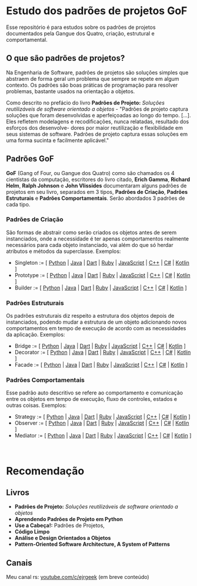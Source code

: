 # Estudo dos padrões de projetos GoF
Esse repositório é para estudos sobre os padrões de projetos documentados pela Gangue dos Quatro, criação, estrutural e comportamental.

## O que são padrões de projetos?

Na Engenharia de Software, padrões de projetos são soluções simples que abstraem de forma geral um problema que sempre se repete em algum contexto. Os padrões são boas práticas de programação para resolver problemas, bastante usados na orientação a objetos.

Como descrito no prefácio do livro **Padrões de Projeto:** *Soluções reutilizáveis de software orientado a objetos*  - "Padrões de projeto captura soluções que foram desenvolvidas e aperfeiçoadas ao longo do tempo. [...]. Eles refletem modelagens e recodificações, nunca relatadas, resultado dos esforços dos desenvolve- dores por maior reutilização e flexibilidade em seus sistemas de software. Padrões de projeto captura essas soluções em uma forma sucinta e facilmente aplicável."

## Padrões GoF

**GoF** (Gang of Four, ou Gangue dos Quatro) como são chamados os 4 cientistas da computação, escritores do livro citado, **Erich Gamma**, **Richard Helm**, **Ralph Johnson** e **John Vlissides** documentaram alguns padrões de projetos em seu livro, separados em 3 tipos, **Padrôes de Criação**, **Padrões Estruturais** e **Padrões Comportamentais**. Serão abordados 3 padrões de cada tipo.

### Padrões de Criação

São formas de abstrair como serão criados os objetos antes de serem instanciados, onde a necessidade é ter apenas comportamentos realmente necessários para cada objeto instanciado, vai além do que só herdar atributos e métodos da superclasse.
Exemplos:

 - Singleton := [ [Python](#) | [Java](#) | [Dart](#) | [Ruby](#) | [JavaScript](#) | [C++](#) | [C#](#) | [Kotlin](#) ]
 - Prototype := [ [Python](#) | [Java](#) | [Dart](#) | [Ruby](#) | [JavaScript](#) | [C++](#) | [C#](#) | [Kotlin](#) ]
 - Builder := [ [Python](#) | [Java](#) | [Dart](#) | [Ruby](#) | [JavaScript](#) | [C++](#) | [C#](#) | [Kotlin](#) ]

### Padrões Estruturais

Os padrões estruturais diz respeito a estrutura dos objetos depois de instanciados, podendo mudar a estrutura de um objeto adicionando novos comportamentos em tempo de execução de acordo com as necessidades da aplicação.
Exemplos:
 - Bridge	:= [ [Python](#) | [Java](#) | [Dart](#) | [Ruby](#) | [JavaScript](#) | [C++](#) | [C#](#) | [Kotlin](#) ]
 - Decorator := [ [Python](#) | [Java](#) | [Dart](#) | [Ruby](#) | [JavaScript](#) | [C++](#) | [C#](#) | [Kotlin](#) ]
 - Facade := [ [Python](#) | [Java](#) | [Dart](#) | [Ruby](#) | [JavaScript](#) | [C++](#) | [C#](#) | [Kotlin](#) ]

### Padrões Comportamentais

Esse padrão auto descritivo se refere ao comportamento e comunicação entre os objetos em tempo de execução, fluxo de controles, estados e outras coisas.
Exemplos:
 - Strategy := [ [Python](#) | [Java](#) | [Dart](#) | [Ruby](#) | [JavaScript](#) | [C++](#) | [C#](#) | [Kotlin](#) ]
 - Observer := [ [Python](#) | [Java](#) | [Dart](#) | [Ruby](#) | [JavaScript](#) | [C++](#) | [C#](#) | [Kotlin](#) ]
 - Mediator := [ [Python](#) | [Java](#) | [Dart](#) | [Ruby](#) | [JavaScript](#) | [C++](#) | [C#](#) | [Kotlin](#) ]

<br />

# Recomendação

## Livros

 - **Padrões de Projeto:** *Soluções reutilizáveis de software orientado a objetos*
 - **Aprendendo Padrões de Projeto em Python**
 - **Use a Cabeça!:** Padrões de Projetos,
 - **Código Limpo**
 - **Análise e Design Orientados a Objetos**
 - 	**Pattern-Oriented Software Architecture, A System of Patterns**

## Canais
Meu canal rs: [youtube.com/c/ejrgeek](https://www.youtube.com/channel/UCPXMKYZuYwARzKI4nagcHkQ) (em breve conteúdo)
